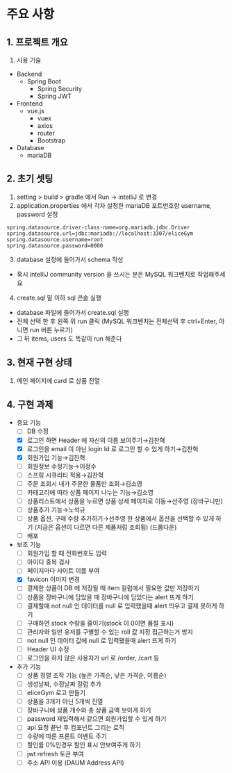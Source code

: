# 주요 사항

## 1. 프로젝트 개요
1. 사용 기술
- Backend
  - Spring Boot
    - Spring Security
    - Spring JWT
- Frontend
  - vue.js 
    - vuex
    - axios
    - router
    - Bootstrap
- Database
  - mariaDB

## 2. 초기 셋팅
1. setting > build > gradle 에서 Run -> intelliJ 로 변경
2. application.properties 에서 각자 설정한 mariaDB 포트번호랑 username, password 설정
```
spring.datasource.driver-class-name=org.mariadb.jdbc.Driver
spring.datasource.url=jdbc:mariadb://localhost:3307/eliceGym
spring.datasource.username=root
spring.datasource.password=0000
```
3. database 설정에 들어가서 schema 작성
- 혹시 intelliJ community version 을 쓰시는 분은 MySQL 워크벤치로 작업해주세요



4. create.sql 밑 이하 sql 콘솔 실행

- database 파일에 들어가서 create.sql 실행                                            
- 전체 선택 한 후 왼쪽 위 run 클릭 (MySQL 워크벤치는 전체선택 후 ctrl+Enter, 아니면 run 버튼 누르기)
- 그 뒤 items, users 도 똑같이 run 해준다


## 3. 현재 구현 상태
1. 메인 페이지에 card 로 상품 진열
<!-- 2. Header, Footer 구현 (로그인 상태에 따라 구성 요소 바뀜)
3. jwt 를 이용한 로그인, 로그아웃 구현
4. 장바구니에 담긴 상품 리스트 구현
5. 구매하기 누르면 장바구니안에 담긴 상품들을 구매
6. 주문 조회를 누르면 주문한 상품 볼 수 있음 -->

## 4. 구현 과제
- 중요 기능
  - [ ]  DB 수정
  - [x]  로그인 하면 Header 에 자신의 이름 보여주기→김찬혁
  - [x]  로그인을 email 이 아닌 login Id 로 로그인 할 수 있게 하기→김찬혁
  - [x]  회원가입 기능→김찬혁
  - [ ]  회원정보 수정기능→이정수
  - [ ]  스프링 시큐리티 적용→김찬혁
  - [ ]  주문 조회시 내가 주문한 물품만 조회→김소영
  - [ ]  카테고리에 따라 상품 페이지 나누는 기능→김소영
  - [ ]  상품리스트에서 상품을 누르면 상품 상세 페이지로 이동→선주영 (장바구니만)
  - [ ]  상품추가 기능→노석규
  - [ ]  상품 옵션, 구매 수량 추가하기→선주영 한 상품에서 옵션을 선택할 수 있게 하기 (지금은 옵션이 다르면 다른 제품처럼 조회됨) (드롭다운)
  - [ ]  배포
- 보조 기능
  - [ ]  회원가입 할 때 전화번호도 입력
  - [ ]  아이디 중복 검사
  - [ ]  페이지마다 사이트 이름 부여
  - [x]  favicon 이미지 변경
  - [ ]  결제한 상품이 DB 에 저장될 때 item 컬럼에서 필요한 값만 저장하기
  - [ ]  상품을 장바구니에 담았을 때 장바구니에 담았다는 alert 뜨게 하기
  - [ ]  결제할때 not null 인 데이터를 null 로 입력했을때 alert 띄우고 결제 못하게 하기
  - [ ]  구매하면 stock 수량을 줄이기(stock 이 0이면 품절 표시)
  - [ ]  관리자와 일반 유저를 구별할 수 있는 roll 값 지정        접근하는거 방지
  - [ ]  not null 인 데이터 값에 null 로 입력됐을때 alert 뜨게 하기
  - [ ]  Header UI 수정
  - [ ]  로그인을 하지 않은 사용자가 url 로 /order, /cart 등
- 추가 기능
  - [ ]  상품 정렬 조작 기능 (높은 가격순, 낮은 가격순, 이름순)
  - [ ]  생성날짜, 수정날짜 컬럼 추가
  - [ ]  eliceGym 로고 만들기
  - [ ]  상품을 3개가 아닌 5개씩 진열
  - [ ]  장바구니에 상품 개수와 총 상품 금액 보이게 하기
  - [ ]  password 재입력해서 같으면 회원가입할 수 있게 하기
  - [ ]  api 요청 끝난 후 컴포넌트 그리는 로직
  - [ ]  수량에 따른 프론트 이벤트 주기
  - [ ]  할인률 0%인경우 할인 표시 안보여주게 하기
  - [ ]  jwt refresh 토큰 부여
  - [ ]  주소 API 이용 (DAUM Address API)
